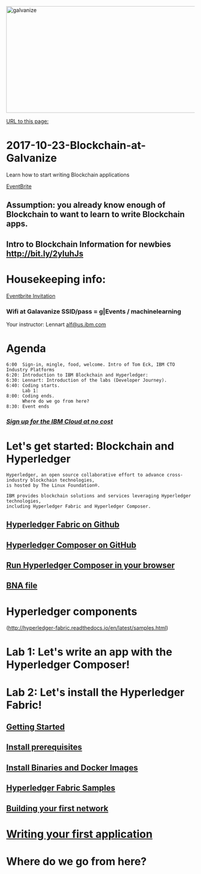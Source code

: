 <img src="https://farm5.staticflickr.com/4420/37281814462_74b5c55380_z.jpg" width="570" height="285" alt="galvanize">

[URL to this page:](http://bit.ly/2yQxJpo) 

# 2017-10-23-Blockchain-at-Galvanize 
Learn how to start writing Blockchain applications

[EventBrite](https://www.eventbrite.com/e/learn-how-to-develop-blockchain-apps-tickets-38129072081)

## Assumption: you already know enough of Blockchain to want to learn to write Blockchain apps. 
## Intro to Blockchain Information for newbies http://bit.ly/2yIuhJs

# Housekeeping info:
[Eventbrite Invitation](https://www.eventbrite.com/e/learn-how-to-build-fintech-applications-that-use-watson-ai-tickets-37213362168)

### Wifi at Galavanize SSID/pass = g|Events / machinelearning
Your instructor: Lennart alf@us.ibm.com

# Agenda
~~~
6:00  Sign-in, mingle, food, welcome. Intro of Tom Eck, IBM CTO Industry Platforms
6:20: Introduction to IBM Blockchain and Hyperledger: 
6:30: Lennart: Introduction of the labs (Developer Journey). 
6:40: Coding starts.
      Lab 1:  
8:00: Coding ends.
      Where do we go from here?  
8:30: Event ends   
~~~ 

### [*Sign up for the IBM Cloud at no cost*](https://bluemix.net)

# Let's get started: Blockchain and Hyperledger
~~~
Hyperledger, an open source collaborative effort to advance cross-industry blockchain technologies, 
is hosted by The Linux Foundation®. 

IBM provides blockchain solutions and services leveraging Hyperledger technologies, 
including Hyperledger Fabric and Hyperledger Composer.
~~~

## [Hyperledger Fabric on Github](https://github.com/hyperledger/fabric)
## [Hyperledger Composer on GitHub](https://github.com/hyperledger/composer)
## [Run Hyperledger Composer in your browser](https://hyperledger.github.io/composer/)
## [BNA file](https://hyperledger.github.io/composer/reference/commands.html)


# Hyperledger components
 (http://hyperledger-fabric.readthedocs.io/en/latest/samples.html)

# Lab 1: Let's write an app with the Hyperledger Composer!


# Lab 2: Let's install the Hyperledger Fabric!
## [Getting Started](http://hyperledger-fabric.readthedocs.io/en/latest/getting_started.html)
## [Install prerequisites](http://hyperledger-fabric.readthedocs.io/en/latest/getting_started.html#install-prerequisites)
## [Install Binaries and Docker Images](http://hyperledger-fabric.readthedocs.io/en/latest/getting_started.html#install-binaries-and-docker-images)
## [Hyperledger Fabric Samples](http://hyperledger-fabric.readthedocs.io/en/latest/getting_started.html#hyperledger-fabric-samples)
## [Building your first network](http://hyperledger-fabric.readthedocs.io/en/latest/build_network.html)

# [Writing your first application](http://hyperledger-fabric.readthedocs.io/en/latest/write_first_app.html)

# Where do we go from here?
